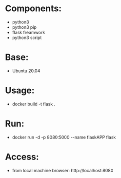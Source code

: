 # Components:
- python3
- python3 pip
- flask freamwork
- python3 script

# Base:
- Ubuntu 20.04

# Usage:
- docker build -t flask .

# Run:
- docker run -d -p 8080:5000 --name flaskAPP flask

# Access:
- from local machine browser: http://localhost:8080
